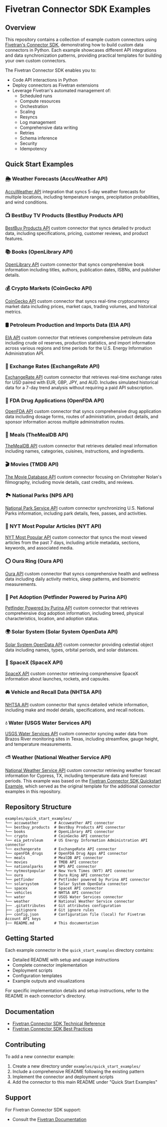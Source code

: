 # Fivetran Connector SDK Examples

## Overview
This repository contains a collection of example custom connectors using [Fivetran's Connector SDK](https://fivetran.com/docs/connectors/connector-sdk), demonstrating how to build custom data connectors in Python. Each example showcases different API integrations and data synchronization patterns, providing practical templates for building your own custom connectors.

The Fivetran Connector SDK enables you to:
- Code API interactions in Python
- Deploy connectors as Fivetran extensions
- Leverage Fivetran's automated management of:
  - Scheduled runs
  - Compute resources
  - Orchestration
  - Scaling
  - Resyncs
  - Log management
  - Comprehensive data writing
  - Retries
  - Schema inference
  - Security
  - Idempotency

## Quick Start Examples

### 🌦️ Weather Forecasts (AccuWeather API)
[AccuWeather API](https://developer.accuweather.com/apis) integration that syncs 5-day weather forecasts for multiple locations, including temperature ranges, precipitation probabilities, and wind conditions.

### 📺 BestBuy TV Products (BestBuy Products API)  
[BestBuy Products API](https://developer.bestbuy.com/) custom connector that syncs detailed tv product data, including specifications, pricing, customer reviews, and product features.

### 📚 Books (OpenLibrary API)
[OpenLibrary API](https://openlibrary.org/developers/api) custom connector that syncs comprehensive book information including titles, authors, publication dates, ISBNs, and publisher details.

### 💰 Crypto Markets (CoinGecko API)
[CoinGecko API](https://www.coingecko.com/en/api) custom connector that syncs real-time cryptocurrency market data including prices, market caps, trading volumes, and historical metrics.

### 🛢️ Petroleum Production and Imports Data (EIA API)  
[EIA API](https://www.eia.gov/opendata/documentation.php) custom connector that retrieves comprehensive petroleum data including crude oil reserves, production statistics, and import information across various regions and time periods for the U.S. Energy Information Administration API.

### 💱 Exchange Rates (ExchangeRate API)  
[ExchangeRate API](https://www.exchangerate-api.com/docs/overview) custom connector that retrieves real-time exchange rates for USD paired with EUR, GBP, JPY, and AUD. Includes simulated historical data for a 7-day trend analysis without requiring a paid API subscription.

### 💊 FDA Drug Applications (OpenFDA API)
[OpenFDA API](https://open.fda.gov/apis/drug/drugsfda/) custom connector that syncs comprehensive drug application data including dosage forms, routes of administration, product details, and sponsor information across multiple administration routes.

### 🍳 Meals (TheMealDB API)
[TheMealDB API](https://www.themealdb.com/api.php) custom connector that retrieves detailed meal information including names, categories, cuisines, instructions, and ingredients.

### 🎬 Movies (TMDB API)
[The Movie Database API](https://developer.themoviedb.org/reference/configuration-details) custom connector focusing on Christopher Nolan's filmography, including movie details, cast credits, and reviews.

### 🏞️ National Parks (NPS API)
[National Park Service API](https://www.nps.gov/subjects/developer/index.htm) custom connector synchronizing U.S. National Parks information, including park details, fees, passes, and activities.

### 📰 NYT Most Popular Articles (NYT API)
[NYT Most Popular API](https://developer.nytimes.com/docs/most-popular-product/1/overview) custom connector that syncs the most viewed articles from the past 7 days, including article metadata, sections, keywords, and associated media. 

### ⭕ Oura Ring (Oura API)
[Oura API](https://cloud.ouraring.com/v2/docs) custom connector that syncs comprehensive health and wellness data including daily activity metrics, sleep patterns, and biometric measurements.

### 🐾 Pet Adoption (Petfinder Powered by Purina API)  
[Petfinder Powered by Purina API](https://www.petfinder.com/developers/v2/docs/) custom connector that retrieves comprehensive dog adoption information, including breed, physical characteristics, location, and adoption status.  

### 🌍 Solar System (Solar System OpenData API)
[Solar System OpenData API](https://api.le-systeme-solaire.net) custom connector providing celestial object data including names, types, orbital periods, and solar distances.

### 🚀 SpaceX (SpaceX API)
[SpaceX API](https://github.com/r-spacex/SpaceX-API/tree/master/docs) custom connector retrieving comprehensive SpaceX information about launches, rockets, and capsules.

### 🚘 Vehicle and Recall Data (NHTSA API)  
[NHTSA API](https://vpic.nhtsa.dot.gov/api/) custom connector that syncs detailed vehicle information, including make and model details, specifications, and recall notices.

### 💧 Water (USGS Water Services API)
[USGS Water Services API](https://waterservices.usgs.gov/docs/) custom connector syncing water data from Brazos River monitoring sites in Texas, including streamflow, gauge height, and temperature measurements.

### ⛅ Weather (National Weather Service API)
[National Weather Service API](https://www.weather.gov/documentation/services-web-api) custom connector retrieving weather forecast information for Cypress, TX, including temperature data and forecast periods. This example was based on the [Fivetran Connector SDK Quickstart Example](https://github.com/fivetran/fivetran_connector_sdk/tree/main/examples/quickstart_examples/weather), which served as the original template for the additional connector examples in this repository.

## Repository Structure
```
examples/quick_start_examples/
└── accuweather       # Accuweather API connector
└── bestbuy_products  # BestBuy Products API connector
└── books             # OpenLibrary API connector
└── crypto            # CoinGecko API connector
└── eia_petroleum     # US Energy Information Administration API connector
└── exchangerate      # ExchangeRate API connector
└── openFDA_drugs     # OpenFDA Drug Apps API connector
└── meals             # MealDB API connector
└── movies            # TMDB API connector
└── nationalparks     # NPS API connector
└── nytmostpopular    # New York Times (NYT) API connector
└── oura              # Oura Ring API connector
└── petfinder         # Petfinder powered by Purina API connector
└── solarsystem       # Solar System OpenData connector
└── spacex            # SpaceX API connector
└── vehicles          # NHTSA API connector
└── water             # USGS Water Services connector
└── weather           # National Weather Service connector
├── .gitattributes    # Git attributes configuration
├── .gitignore        # Git ignore rules
├── config.json       # Configuration file (local) for Fivetran Account API keys
├── README.md         # This documentation
```

## Getting Started

Each example connector in the `quick_start_examples` directory contains:
- Detailed README with setup and usage instructions
- Complete connector implementation
- Deployment scripts
- Configuration templates
- Example outputs and visualizations

For specific implementation details and setup instructions, refer to the README in each connector's directory.

## Documentation
- [Fivetran Connector SDK Technical Reference](https://fivetran.com/docs/connectors/connector-sdk/technical-reference)
- [Fivetran Connector SDK Best Practices](https://fivetran.com/docs/connectors/connector-sdk/best-practices)

## Contributing
To add a new connector example:
1. Create a new directory under `examples/quick_start_examples/`
2. Include a comprehensive README following the existing pattern
3. Implement the connector and deployment scripts
4. Add the connector to this main README under "Quick Start Examples"

## Support
For Fivetran Connector SDK support:
- Consult the [Fivetran Documentation](https://fivetran.com/docs/connectors/connector-sdk)